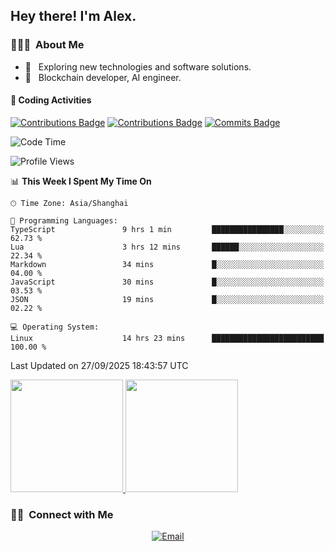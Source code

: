 

<h2> Hey there! I'm Alex.</h2>

<h3> 👨🏻‍💻 &nbsp;About Me </h3>

- 🤔 &nbsp; Exploring new technologies and software solutions.
- 🌱 &nbsp; Blockchain developer, AI engineer.




#### 🔨 Coding Activities

[![Contributions Badge](https://badges.strrl.dev/contributions/all/Alex-wuhu?style=flat-square)](https://github.com/Alex-wuhu)
[![Contributions Badge](https://badges.strrl.dev/contributions/weekly/Alex-wuhu?style=flat-square)](https://github.com/Alex-wuhu)
[![Commits Badge](https://badges.strrl.dev/commits/weekly/Alex-wuhu?style=flat-square)](https://github.com/Alex-wuhu)



<!--START_SECTION:waka-->
![Code Time](http://img.shields.io/badge/Code%20Time-148%20hrs%2022%20mins-blue)

![Profile Views](http://img.shields.io/badge/Profile%20Views-112-blue)

📊 **This Week I Spent My Time On** 

```text
🕑︎ Time Zone: Asia/Shanghai

💬 Programming Languages: 
TypeScript               9 hrs 1 min         ████████████████░░░░░░░░░   62.73 % 
Lua                      3 hrs 12 mins       ██████░░░░░░░░░░░░░░░░░░░   22.34 % 
Markdown                 34 mins             █░░░░░░░░░░░░░░░░░░░░░░░░   04.00 % 
JavaScript               30 mins             █░░░░░░░░░░░░░░░░░░░░░░░░   03.53 % 
JSON                     19 mins             █░░░░░░░░░░░░░░░░░░░░░░░░   02.22 % 

💻 Operating System: 
Linux                    14 hrs 23 mins      █████████████████████████   100.00 % 
```


 Last Updated on 27/09/2025 18:43:57 UTC
<!--END_SECTION:waka-->
<a href="https://github.com/Alex-wuhu">
  <img height="180em" src="https://github-readme-stats.vercel.app/api?username=Alex-wuhu&theme=buefy&show_icons=true" />
  <img height="180em" src="https://github-readme-stats.vercel.app/api/top-langs/?username=Alex-wuhu&theme=buefy&layout=compact" />
</a>


<h3> 🤝🏻 &nbsp;Connect with Me </h3>

<p align="center">
<a href="yanglongwei06@gmail.com"><img alt="Email" src="https://img.shields.io/badge/Email-yanglongwei06@gmail.com-blue?style=flat-square&logo=gmail"></a>
</p>
